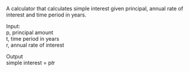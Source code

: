 A calculator that calculates simple interest given principal, annual rate of interest and time period in years.

Input:<br/>
    p, principal amount<br/>
    t, time period in years<br/>
    r, annual rate of interest

Output<br/>
    simple interest = p*t*r
   
